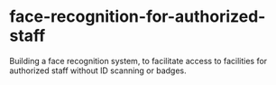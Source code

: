 # face-recognition-for-authorized-staff
Building a face recognition system, to facilitate access to facilities for authorized staff without ID scanning or badges. 

